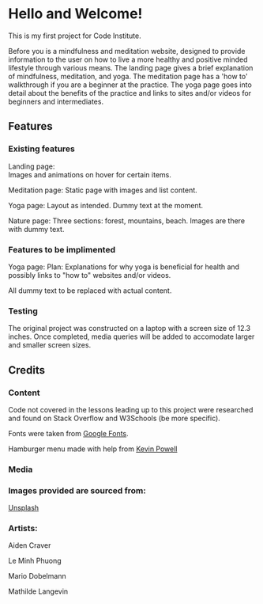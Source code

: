 # Hello and Welcome!

This is my first project for Code Institute. 

Before you is a mindfulness and meditation website, designed to provide information to the user on how to live a more healthy and positive minded lifestyle through various means. The landing page gives a brief explanation of mindfulness, meditation, and yoga. The meditation page has a 'how to' walkthrough if you are a beginner at the practice. The yoga page goes into detail about the benefits of the practice and links to sites and/or videos for beginners and intermediates. 

## Features

### Existing features

Landing page:  
Images and animations on hover for certain items.

Meditation page: 
Static page with images and list content.

Yoga page:
Layout as intended. Dummy text at the moment.

Nature page:
Three sections: forest, mountains, beach. 
Images are there with dummy text.

### Features to be implimented

Yoga page:
Plan:
Explanations for why yoga is beneficial for health and possibly links to "how to" websites and/or videos.

All dummy text to be replaced with actual content.


### Testing

The original project was constructed on a laptop with a screen size of 12.3 inches. Once completed, media queries will be added to accomodate larger and smaller screen sizes.

## Credits 

### Content

Code not covered in the lessons leading up to this project were researched and found on Stack Overflow and W3Schools (be more specific).

Fonts were taken from <a href='https://fonts.google.com/' target='_blank'>Google Fonts</a>.

Hamburger menu made with help from <a href='https://www.youtube.com/watch?v=8QKOaTYvYUA&ab_channel=KevinPowell' target="_blank">Kevin Powell</a>

### Media

### Images provided are sourced from:
<a href='https://unsplash.com' target="_blank">Unsplash</a>
### Artists: 
Aiden Craver

Le Minh Phuong

Mario Dobelmann

Mathilde Langevin